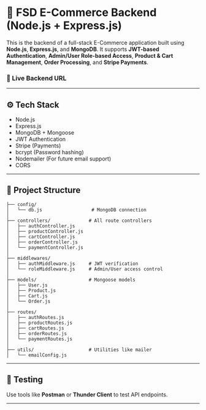 # 🛒 FSD E-Commerce Backend (Node.js + Express.js)

This is the backend of a full-stack E-Commerce application built using **Node.js**, **Express.js**, and **MongoDB**. It supports **JWT-based Authentication**, **Admin/User Role-based Access**, **Product & Cart Management**, **Order Processing**, and **Stripe Payments**.

### 🔗 Live Backend URL  

---

## ⚙️ Tech Stack

- Node.js
- Express.js
- MongoDB + Mongoose
- JWT Authentication
- Stripe (Payments)
- bcrypt (Password hashing)
- Nodemailer (For future email support)
- CORS

---

## 📂 Project Structure

```
├── config/
│   └── db.js                  # MongoDB connection
│
├── controllers/              # All route controllers
│   ├── authController.js
│   ├── productController.js
│   ├── cartController.js
│   ├── orderController.js
│   └── paymentController.js
│
├── middlewares/
│   ├── authMiddleware.js     # JWT verification
│   └── roleMiddleware.js     # Admin/User access control
│
├── models/                   # Mongoose models
│   ├── User.js
│   ├── Product.js
│   ├── Cart.js
│   └── Order.js
│
├── routes/
│   ├── authRoutes.js
│   ├── productRoutes.js
│   ├── cartRoutes.js
│   ├── orderRoutes.js
│   └── paymentRoutes.js
│
├── utils/                    # Utilities like mailer
│   └── emailConfig.js
```
---

## 🧪 Testing

Use tools like **Postman** or **Thunder Client** to test API endpoints.

---

